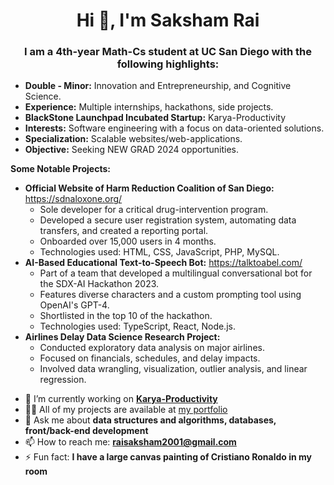 <h1 align="center">Hi 👋, I'm Saksham Rai</h1>
<h3 align="center">
  I am a 4th-year Math-Cs student at UC San Diego with the following highlights:
</h3>
<ul>
  <li><b>Double - Minor:</b> Innovation and Entrepreneurship, and Cognitive Science.</li>
  <li><b>Experience:</b> Multiple internships, hackathons, side projects.</li>
  <li><b>BlackStone Launchpad Incubated Startup:</b> Karya-Productivity</li>
  <li><b>Interests:</b> Software engineering with a focus on data-oriented solutions.</li>
  <li><b>Specialization:</b> Scalable websites/web-applications.</li>
  <li><b>Objective:</b> Seeking NEW GRAD 2024 opportunities.</li>
</ul>

<b>Some Notable Projects:</b>
<ul>
  <li>
    <b>Official Website of Harm Reduction Coalition of San Diego:</b> <a href="https://sdnaloxone.org/">https://sdnaloxone.org/</a>
    <ul>
      <li>Sole developer for a critical drug-intervention program.</li>
      <li>Developed a secure user registration system, automating data transfers, and created a reporting portal.</li>
      <li>Onboarded over 15,000 users in 4 months.</li>
      <li>Technologies used: HTML, CSS, JavaScript, PHP, MySQL.</li>
    </ul>
  </li>
  <li>
    <b>AI-Based Educational Text-to-Speech Bot:</b> <a href="https://talktoabel.com/">https://talktoabel.com/</a>
    <ul>
      <li>Part of a team that developed a multilingual conversational bot for the SDX-AI Hackathon 2023.</li>
      <li>Features diverse characters and a custom prompting tool using OpenAI's GPT-4.</li>
      <li>Shortlisted in the top 10 of the hackathon.</li>
      <li>Technologies used: TypeScript, React, Node.js.</li>
    </ul>
  </li>
  <li>
    <b>Airlines Delay Data Science Research Project:</b>
    <ul>
      <li>Conducted exploratory data analysis on major airlines.</li>
      <li>Focused on financials, schedules, and delay impacts.</li>
      <li>Involved data wrangling, visualization, outlier analysis, and linear regression.</li>
    </ul>
  </li>
</ul>

- 🔭 I’m currently working on <b><a href="http://www.karya-productivity.com/">Karya-Productivity</a></b>
- 👨‍💻 All of my projects are available at <a href="https://sakshamrai2001.netlify.app/">my portfolio</a>
- 💬 Ask me about <b>data structures and algorithms, databases, front/back-end development</b>
- 📫 How to reach me: <b><a href="mailto:raisaksham2001@gmail.com">raisaksham2001@gmail.com</a></b>
- ⚡ Fun fact: <b>I have a large canvas painting of Cristiano Ronaldo in my room</b>
